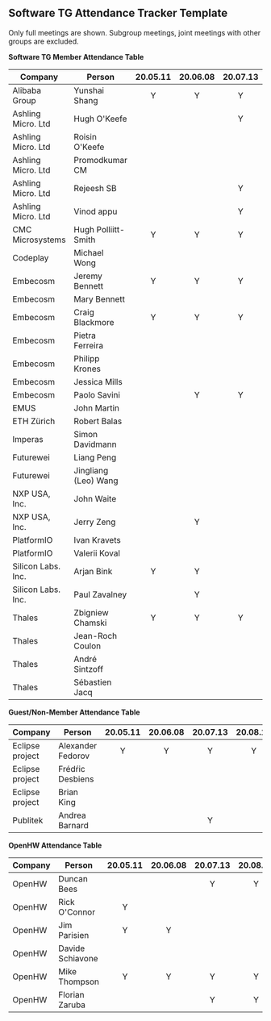 ## Software TG Attendance Tracker Template

Only full meetings are shown. Subgroup meetings, joint meetings with other
groups are excluded.

**Software TG Member Attendance Table**

| Company            |  Person              |20.05.11|20.06.08|20.07.13|20.08.10|20.09.14|20.10.12|20.11.09|20.MM.DD|
|--------------------|----------------------|:------:|:------:|:------:|:------:|:------:|:------:|:------:|:------:|
| Alibaba Group      | Yunshai Shang        | Y      | Y      | Y      | Y      | Y      | Y      | Y      |        |
| Ashling Micro. Ltd | Hugh O'Keefe         |        |        | Y      | Y      |        |        |        |        |
| Ashling Micro. Ltd | Roisin O'Keefe       |        |        |        | Y      |        |        | Y      |        |
| Ashling Micro. Ltd | Promodkumar CM       |        |        |        | Y      | Y      | Y      | Y      |        |
| Ashling Micro. Ltd | Rejeesh SB           |        |        | Y      |        |        |        |        |        |
| Ashling Micro. Ltd | Vinod appu           |        |        | Y      |        |        | Y      |        |        |
| CMC Microsystems   | Hugh Polliitt-Smith  | Y      | Y      | Y      | Y      | Y      | Y      | Y      |        |
| Codeplay           | Michael Wong         |        |        |        |        |        |        | Y      |        |
| Embecosm           | Jeremy Bennett       | Y      | Y      | Y      | Y      | Y      | Y      | Y      |        |
| Embecosm           | Mary Bennett         |        |        |        | Y      | Y      | Y      | Y      |        |
| Embecosm           | Craig Blackmore      | Y      | Y      | Y      | Y      |        |        |        |        |
| Embecosm           | Pietra Ferreira      |        |        |        | Y      | Y      | Y      | Y      |        |
| Embecosm           | Philipp Krones       |        |        |        |        |        |        | Y      |        |
| Embecosm           | Jessica Mills        |        |        |        | Y      | Y      | Y      | Y      |        |
| Embecosm           | Paolo Savini         |        | Y      | Y      |        |        |        |        |        |
| EMUS               | John Martin          |        |        |        |        |        | Y      | Y      |        |
| ETH Zürich         | Robert Balas         |        |        |        |        |        |        | Y      |        |
| Imperas            | Simon Davidmann      |        |        |        |        | Y      |        |        |        |
| Futurewei          | Liang Peng           |        |        |        |        |        | Y      |        |        |
| Futurewei          | Jingliang (Leo) Wang |        |        |        |        |        | Y      | Y      |        |
| NXP USA, Inc.      | John Waite           |        |        |        | Y      |        |        |        |        |
| NXP USA, Inc.      | Jerry Zeng           |        | Y      |        |        |        |        |        |        |
| PlatformIO         | Ivan Kravets         |        |        |        |        |        |        | Y      |        |
| PlatformIO         | Valerii Koval        |        |        |        |        |        |        | Y      |        |
| Silicon Labs. Inc. | Arjan Bink           | Y      | Y      |        | Y      |        | Y      |        |        |
| Silicon Labs. Inc. | Paul Zavalney        |        | Y      |        |        |        |        |        |        |
| Thales             | Zbigniew Chamski     | Y      | Y      |  Y     | Y      | Y      | Y      |        |        |
| Thales             | Jean-Roch Coulon     |        |        |        |        |        |        |        |        |
| Thales             | André Sintzoff       |        |        |        |        |        | Y      | Y      |        |
| Thales             | Sébastien Jacq       |        |        |        |        |        | Y      |        |        |

**Guest/Non-Member Attendance Table**

| Company            |  Person              |20.05.11|20.06.08|20.07.13|20.08.10|20.09.14|20.10.12|20.11.09|20.MM.DD|
|--------------------|----------------------|:------:|:------:|:------:|:------:|:------:|:------:|:------:|:------:|
| Eclipse project    | Alexander Fedorov    | Y      | Y      | Y      | Y      | Y      |        | Y      |        |
| Eclipse project    | Frédŕic Desbiens     |        |        |        |        | Y      |        |        |        |
| Eclipse project    | Brian King           |        |        |        |        |        | Y      |        |        |
| Publitek           | Andrea Barnard       |        |        | Y      |        |        |        |        |        |

**OpenHW Attendance Table**

| Company            |  Person              |20.05.11|20.06.08|20.07.13|20.08.10|20.09.14|20.10.12|20.11.09|20.MM.DD|
|--------------------|----------------------|:------:|:------:|:------:|:------:|:------:|:------:|:------:|:------:|
| OpenHW             | Duncan Bees          |        |        | Y      | Y      |        | Y      | Y      |        |
| OpenHW             | Rick O'Connor        | Y      |        |        |        | Y      |        | Y      |        |
| OpenHW             | Jim Parisien         | Y      | Y      |        |        |        |        |        |        |
| OpenHW             | Davide Schiavone     |        |        |        |        |        |        |        |        |
| OpenHW             | Mike Thompson        | Y      | Y      | Y      | Y      | Y      |        | Y      |        |
| OpenHW             | Florian Zaruba       |        |        | Y      | Y      | Y      | Y      | Y      |        |
